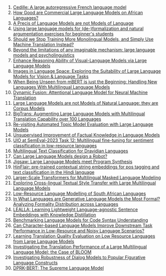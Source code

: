 1. [Cedille: A large autoregressive French language model](http://arxiv.org/abs/2202.03371v1)
2. [How Good are Commercial Large Language Models on African Languages?](http://arxiv.org/abs/2305.06530v1)
3. [A Precis of Language Models are not Models of Language](http://arxiv.org/abs/2205.07634v1)
4. [Using large language models for (de-)formalization and natural
  argumentation exercises for beginner's students](http://arxiv.org/abs/2304.06186v1)
5. [Should we Stop Training More Monolingual Models, and Simply Use Machine
  Translation Instead?](http://arxiv.org/abs/2104.10441v1)
6. [Beyond the limitations of any imaginable mechanism: large language
  models and psycholinguistics](http://arxiv.org/abs/2303.00077v1)
7. [Enhance Reasoning Ability of Visual-Language Models via Large Language
  Models](http://arxiv.org/abs/2305.13267v1)
8. [Images in Language Space: Exploring the Suitability of Large Language
  Models for Vision & Language Tasks](http://arxiv.org/abs/2305.13782v1)
9. [When Being Unseen from mBERT is just the Beginning: Handling New
  Languages With Multilingual Language Models](http://arxiv.org/abs/2010.12858v2)
10. [Dynamic Fusion: Attentional Language Model for Neural Machine
  Translation](http://arxiv.org/abs/1909.04879v1)
11. [Large Language Models are not Models of Natural Language: they are
  Corpus Models](http://arxiv.org/abs/2112.07055v2)
12. [BigTrans: Augmenting Large Language Models with Multilingual Translation
  Capability over 100 Languages](http://arxiv.org/abs/2305.18098v1)
13. [Re-visiting Automated Topic Model Evaluation with Large Language Models](http://arxiv.org/abs/2305.12152v1)
14. [Unsupervised Improvement of Factual Knowledge in Language Models](http://arxiv.org/abs/2304.01597v1)
15. [UIO at SemEval-2023 Task 12: Multilingual fine-tuning for sentiment
  classification in low-resource languages](http://arxiv.org/abs/2304.14189v1)
16. [Multilingual Text Classification for Dravidian Languages](http://arxiv.org/abs/2112.01705v1)
17. [Can Large Language Models design a Robot?](http://arxiv.org/abs/2303.15324v1)
18. [Jigsaw: Large Language Models meet Program Synthesis](http://arxiv.org/abs/2112.02969v1)
19. [HinFlair: pre-trained contextual string embeddings for pos tagging and
  text classification in the Hindi language](http://arxiv.org/abs/2101.06949v1)
20. [Larger-Scale Transformers for Multilingual Masked Language Modeling](http://arxiv.org/abs/2105.00572v1)
21. [Exploring Cross-lingual Textual Style Transfer with Large Multilingual
  Language Models](http://arxiv.org/abs/2206.02252v1)
22. [Low-Resource Language Modelling of South African Languages](http://arxiv.org/abs/2104.00772v1)
23. [In What Languages are Generative Language Models the Most Formal?
  Analyzing Formality Distribution across Languages](http://arxiv.org/abs/2302.12299v1)
24. [LEALLA: Learning Lightweight Language-agnostic Sentence Embeddings with
  Knowledge Distillation](http://arxiv.org/abs/2302.08387v1)
25. [Benchmarking Language Models for Code Syntax Understanding](http://arxiv.org/abs/2210.14473v1)
26. [Can Character-based Language Models Improve Downstream Task Performance
  in Low-Resource and Noisy Language Scenarios?](http://arxiv.org/abs/2110.13658v1)
27. [Learning Translation Quality Evaluation on Low Resource Languages from
  Large Language Models](http://arxiv.org/abs/2302.03491v1)
28. [Investigating the Translation Performance of a Large Multilingual
  Language Model: the Case of BLOOM](http://arxiv.org/abs/2303.01911v2)
29. [Investigating Robustness of Dialog Models to Popular Figurative Language
  Constructs](http://arxiv.org/abs/2110.00687v1)
30. [DPRK-BERT: The Supreme Language Model](http://arxiv.org/abs/2112.00567v1)
